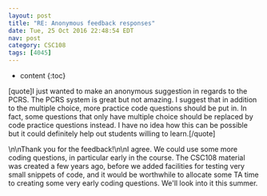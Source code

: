 ```yaml
---
layout: post
title: "RE: Anonymous feedback responses"
date: Tue, 25 Oct 2016 22:48:54 EDT
nav: post
category: CSC108
tags: [4045]
---
```


* content
{:toc}

[quote]I just wanted to make an anonymous suggestion in regards to the PCRS. The PCRS system is great but not amazing. I suggest that in addition to the multiple choice, more practice code questions should be put in. In fact, some questions that only have multiple choice should be replaced by code practice questions instead. I have no idea how this can be possible but it could definitely help out students willing to learn.[/quote]
<!-- more -->
<p>\n\nThank you for the feedback!\n\nI agree. We could use some more coding questions, in particular early in the course. The CSC108 material was created a few years ago, before we added facilities for testing very small snippets of code, and it would be worthwhile to allocate some TA time to creating some very early coding questions. We'll look into it this summer.</p>
